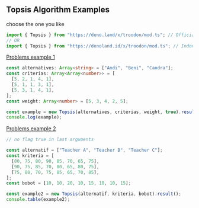 ## Topsis Algorithm Examples

choose the one you like

```typescript
import { Topsis } from "https://deno.land/x/troodon/mod.ts"; // Official Third Party Modules
// OR
import { Topsis } from "https://denoland.id/x/troodon/mod.ts"; // Indonesia Third Party Modules
```

[Problems example 1](https://tugasakhir.id/contoh-perhitungan-spk-metode-topsis)

```typescript
const alternatives: Array<string> = ["Andi", "Beni", "Candra"];
const criterias: Array<Array<number>> = [
  [5, 2, 1, 4, 1],
  [5, 1, 1, 3, 1],
  [5, 3, 1, 4, 1],
];
const weight: Array<number> = [5, 3, 4, 2, 5];

const example = new Topsis(alternatives, criterias, weight, true).result();
console.log(example);
```

[Problems example 2](http://serbaserbi-publik.blogspot.com/2016/10/spk-pemilihan-guru-teladan-dengan.html)

```typescript
// no flag true in last arguments

const alternatif = ["Teacher A", "Teacher B", "Teacher C"];
const kriteria = [
  [80, 75, 80, 90, 85, 70, 65, 75],
  [90, 75, 85, 70, 80, 65, 80, 75],
  [75, 80, 70, 75, 85, 65, 70, 85],
];
const bobot = [10, 10, 20, 10, 15, 10, 10, 15];

const example2 = new Topsis(alternatif, kriteria, bobot).result();
console.table(example2);
```
